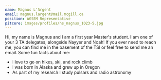 ```yaml
---
name: Magnus L'Argent
email: magnus.largent@mail.mcgill.ca
position: AGSEM Representative
pitcure: images/profiles/hs_magnus_1023-5.jpg
---
```


Hi, my name is Magnus and I am a first year Master's student. I am one of your 3 TA delegates, alongside Nayyer and Noah! If you ever need to reach me, you can find me in the basement of the TSI or feel free to send me an email. Some fun facts about me:
- I love to go on hikes, ski, and rock climb
- I was born in Alaska and grew up in Oregon
- As part of my research I study pulsars and radio astronomy